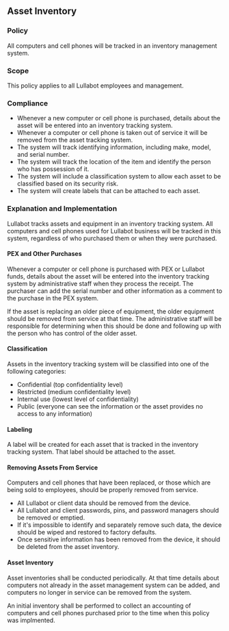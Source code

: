 ## Asset Inventory

### Policy
All computers and cell phones will be tracked in an inventory management system. 

### Scope
This policy applies to all Lullabot employees and management.

### Compliance
- Whenever a new computer or cell phone is purchased, details about the asset will be entered into an inventory tracking system.
- Whenever a computer or cell phone is taken out of service it will be removed from the asset tracking system.
- The system will track identifying information, including make, model, and serial number.
- The system will track the location of the item and identify the person who has possession of it.
- The system will include a classification system to allow each asset to be classified based on its security risk.
- The system will create labels that can be attached to each asset.

### Explanation and Implementation
Lullabot tracks assets and equipment in an inventory tracking system. All computers and cell phones used for Lullabot business will be tracked in this system, regardless of who purchased them or when they were purchased. 

#### PEX and Other Purchases
Whenever a computer or cell phone is purchased with PEX or Lullabot funds, details about the asset will be entered into the inventory tracking system by administrative staff when they process the receipt. The purchaser can add the serial number and other information as a comment to the purchase in the PEX system. 

If the asset is replacing an older piece of equipment, the older equipment should be removed from service at that time. The administrative staff will be responsible for determining when this should be done and following up with the person who has control of the older asset.

#### Classification
Assets in the inventory tracking system will be classified into one of the following categories:

- Confidential (top confidentiality level)
- Restricted (medium confidentiality level)
- Internal use (lowest level of confidentiality)
- Public (everyone can see the information or the asset provides no access to any information)

#### Labeling
A label will be created for each asset that is tracked in the inventory tracking system. That label should be attached to the asset.

#### Removing Assets From Service
Computers and cell phones that have been replaced, or those which are being sold to employees, should be properly removed from service.

- All Lullabot or client data should be removed from the device.
- All Lullabot and client passwords, pins, and password managers should be removed or emptied.
- If it's impossible to identify and separately remove such data, the device should be wiped and restored to factory defaults.
- Once sensitive information has been removed from the device, it should be deleted from the asset inventory.

#### Asset Inventory
Asset inventories shall be conducted periodically. At that time details about computers not already in the asset management system can be added, and computers no longer in service can be removed from the system.

An initial inventory shall be performed to collect an accounting of computers and cell phones purchased prior to the time when this policy was implmented.
